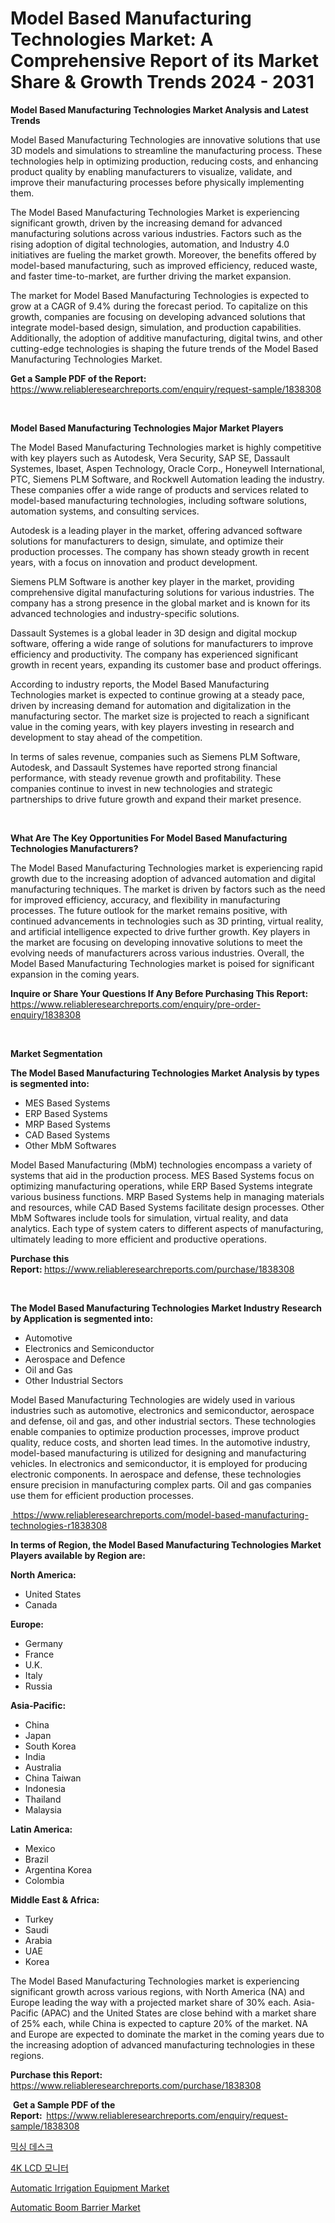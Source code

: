 <p><h1>Model Based Manufacturing Technologies Market: A Comprehensive Report of its Market Share & Growth Trends 2024 - 2031</h1></p><p><strong>Model Based Manufacturing Technologies Market Analysis and Latest Trends</strong></p>
<p><p>Model Based Manufacturing Technologies are innovative solutions that use 3D models and simulations to streamline the manufacturing process. These technologies help in optimizing production, reducing costs, and enhancing product quality by enabling manufacturers to visualize, validate, and improve their manufacturing processes before physically implementing them.</p><p>The Model Based Manufacturing Technologies Market is experiencing significant growth, driven by the increasing demand for advanced manufacturing solutions across various industries. Factors such as the rising adoption of digital technologies, automation, and Industry 4.0 initiatives are fueling the market growth. Moreover, the benefits offered by model-based manufacturing, such as improved efficiency, reduced waste, and faster time-to-market, are further driving the market expansion.</p><p>The market for Model Based Manufacturing Technologies is expected to grow at a CAGR of 9.4% during the forecast period. To capitalize on this growth, companies are focusing on developing advanced solutions that integrate model-based design, simulation, and production capabilities. Additionally, the adoption of additive manufacturing, digital twins, and other cutting-edge technologies is shaping the future trends of the Model Based Manufacturing Technologies Market.</p></p>
<p><strong>Get a Sample PDF of the Report:&nbsp;</strong> <a href="https://www.reliableresearchreports.com/enquiry/request-sample/1838308">https://www.reliableresearchreports.com/enquiry/request-sample/1838308</a></p>
<p>&nbsp;</p>
<p><strong>Model Based Manufacturing Technologies Major Market Players</strong></p>
<p><p>The Model Based Manufacturing Technologies market is highly competitive with key players such as Autodesk, Vera Security, SAP SE, Dassault Systemes, Ibaset, Aspen Technology, Oracle Corp., Honeywell International, PTC, Siemens PLM Software, and Rockwell Automation leading the industry. These companies offer a wide range of products and services related to model-based manufacturing technologies, including software solutions, automation systems, and consulting services.</p><p>Autodesk is a leading player in the market, offering advanced software solutions for manufacturers to design, simulate, and optimize their production processes. The company has shown steady growth in recent years, with a focus on innovation and product development.</p><p>Siemens PLM Software is another key player in the market, providing comprehensive digital manufacturing solutions for various industries. The company has a strong presence in the global market and is known for its advanced technologies and industry-specific solutions.</p><p>Dassault Systemes is a global leader in 3D design and digital mockup software, offering a wide range of solutions for manufacturers to improve efficiency and productivity. The company has experienced significant growth in recent years, expanding its customer base and product offerings.</p><p>According to industry reports, the Model Based Manufacturing Technologies market is expected to continue growing at a steady pace, driven by increasing demand for automation and digitalization in the manufacturing sector. The market size is projected to reach a significant value in the coming years, with key players investing in research and development to stay ahead of the competition.</p><p>In terms of sales revenue, companies such as Siemens PLM Software, Autodesk, and Dassault Systemes have reported strong financial performance, with steady revenue growth and profitability. These companies continue to invest in new technologies and strategic partnerships to drive future growth and expand their market presence.</p></p>
<p>&nbsp;</p>
<p><strong>What Are The Key Opportunities For Model Based Manufacturing Technologies Manufacturers?</strong></p>
<p><p>The Model Based Manufacturing Technologies market is experiencing rapid growth due to the increasing adoption of advanced automation and digital manufacturing techniques. The market is driven by factors such as the need for improved efficiency, accuracy, and flexibility in manufacturing processes. The future outlook for the market remains positive, with continued advancements in technologies such as 3D printing, virtual reality, and artificial intelligence expected to drive further growth. Key players in the market are focusing on developing innovative solutions to meet the evolving needs of manufacturers across various industries. Overall, the Model Based Manufacturing Technologies market is poised for significant expansion in the coming years.</p></p>
<p><strong>Inquire or Share Your Questions If Any Before Purchasing This Report:</strong> <a href="https://www.reliableresearchreports.com/enquiry/pre-order-enquiry/1838308">https://www.reliableresearchreports.com/enquiry/pre-order-enquiry/1838308</a></p>
<p>&nbsp;</p>
<p><strong>Market Segmentation</strong></p>
<p><strong>The Model Based Manufacturing Technologies Market Analysis by types is segmented into:</strong></p>
<p><ul><li>MES Based Systems</li><li>ERP Based Systems</li><li>MRP Based Systems</li><li>CAD Based Systems</li><li>Other MbM Softwares</li></ul></p>
<p><p>Model Based Manufacturing (MbM) technologies encompass a variety of systems that aid in the production process. MES Based Systems focus on optimizing manufacturing operations, while ERP Based Systems integrate various business functions. MRP Based Systems help in managing materials and resources, while CAD Based Systems facilitate design processes. Other MbM Softwares include tools for simulation, virtual reality, and data analytics. Each type of system caters to different aspects of manufacturing, ultimately leading to more efficient and productive operations.</p></p>
<p><strong>Purchase this Report:&nbsp;</strong><a href="https://www.reliableresearchreports.com/purchase/1838308">https://www.reliableresearchreports.com/purchase/1838308</a></p>
<p>&nbsp;</p>
<p><strong>The Model Based Manufacturing Technologies Market Industry Research by Application is segmented into:</strong></p>
<p><ul><li>Automotive</li><li>Electronics and Semiconductor</li><li>Aerospace and Defence</li><li>Oil and Gas</li><li>Other Industrial Sectors</li></ul></p>
<p><p>Model Based Manufacturing Technologies are widely used in various industries such as automotive, electronics and semiconductor, aerospace and defense, oil and gas, and other industrial sectors. These technologies enable companies to optimize production processes, improve product quality, reduce costs, and shorten lead times. In the automotive industry, model-based manufacturing is utilized for designing and manufacturing vehicles. In electronics and semiconductor, it is employed for producing electronic components. In aerospace and defense, these technologies ensure precision in manufacturing complex parts. Oil and gas companies use them for efficient production processes.</p></p>
<p><a href="https://www.reliableresearchreports.com/model-based-manufacturing-technologies-r1838308">&nbsp;https://www.reliableresearchreports.com/model-based-manufacturing-technologies-r1838308</a></p>
<p><strong>In terms of Region, the Model Based Manufacturing Technologies Market Players available by Region are:</strong></p>
<p>
    <p> <strong> North America: </strong>
        <ul>
            <li>United States</li>
            <li>Canada</li>
        </ul>
        </p> 
    <p> <strong> Europe: </strong>
        <ul>
            <li>Germany</li>
            <li>France</li>
            <li>U.K.</li>
            <li>Italy</li>
            <li>Russia</li>
        </ul>
        </p> 
    <p> <strong> Asia-Pacific: </strong>
        <ul>
            <li>China</li>
            <li>Japan</li>
            <li>South Korea</li>
            <li>India</li>
            <li>Australia</li>
            <li>China Taiwan</li>
            <li>Indonesia</li>
            <li>Thailand</li>
            <li>Malaysia</li>
        </ul>
        </p> 
    <p> <strong> Latin America: </strong>
        <ul>
            <li>Mexico</li>
            <li>Brazil</li>
            <li>Argentina Korea</li>
            <li>Colombia</li>
        </ul>
        </p> 
    <p> <strong> Middle East & Africa: </strong>
        <ul>
            <li>Turkey</li>
            <li>Saudi</li>
            <li>Arabia</li>
            <li>UAE</li>
            <li>Korea</li>
        </ul>
    </p>
    </p>
<p><p>The Model Based Manufacturing Technologies market is experiencing significant growth across various regions, with North America (NA) and Europe leading the way with a projected market share of 30% each. Asia-Pacific (APAC) and the United States are close behind with a market share of 25% each, while China is expected to capture 20% of the market. NA and Europe are expected to dominate the market in the coming years due to the increasing adoption of advanced manufacturing technologies in these regions.</p></p>
<p><strong>Purchase this Report: </strong><a href="https://www.reliableresearchreports.com/purchase/1838308">https://www.reliableresearchreports.com/purchase/1838308</a></p>
<p>&nbsp;<strong>Get a Sample PDF of the Report:&nbsp;&nbsp;</strong><a href="https://www.reliableresearchreports.com/enquiry/request-sample/1838308">https://www.reliableresearchreports.com/enquiry/request-sample/1838308</a></p>
<p><strong></strong></p>
<p><p><a href="https://github.com/fredrickeglers/Market-Research-Report-List-2/blob/main/752372950362.md">믹싱 데스크</a></p><p><a href="https://github.com/RichardLueilwitz787/Market-Research-Report-List-1/blob/main/783013050363.md">4K LCD 모니터</a></p><p><a href="https://www.linkedin.com/pulse/automatic-irrigation-equipment-market-insights-cagr-trends-dgt2c">Automatic Irrigation Equipment Market</a></p><p><a href="https://www.linkedin.com/pulse/automatic-boom-barrier-market-exploring-share-trends-future-growth-cplyc">Automatic Boom Barrier Market</a></p></p>